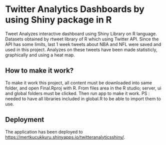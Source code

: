 # Twitter Analytics Dashboards by using Shiny package in R 

Tweet Analyzes interactive dashboard using Shiny Library on R language.
Datasets obtained by rtweet library of R which using Twitter API. Since the API has some limits, last 1 week tweets about NBA and NFL were saved and used in this project.
Analyzes on these tweets have been made statisticly, graphically and using a heat map.

## How to make it work?

To make it work this project, all content must be downloaded into same folder, and open Final.Rproj with R. From files area in the R studio; server, ui and  global folders must be clicked. Then run app to make it work. PS : needed to have all libraries included in global.R to be able to import them to use.

## Deployment

The application has been deployed to https://mertkucukkuru.shinyapps.io/twitteranalyticsshiny/.

